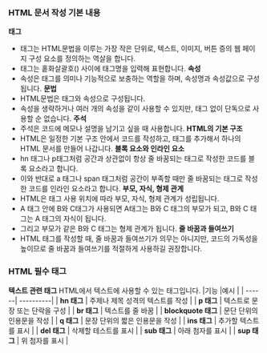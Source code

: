 ### HTML 문서 작성 기본 내용

**태그**
* 태그는 HTML문법을 이루는 가장 작은 단위로, 텍스트, 이미지, 버튼 증의 웹 페이지 구성 요소를 정의하는 역살을 합니다.
* 태그는 홑화살괄호(<Tag>) 사이에 태그명을 입력해 표현합니다.
**속성**
* 속성은 태그를 의미나 기능적으로 보충하는 역할을 하며, 속성명과 속성값으로 구성됩니다.
**문법**
* HTML문법은 태그와 속성으로 구성됩니다. 
* 속성을 생략하거나 여러 개의 속성을 같이 사용할 수 있지만, 태그 없이 단독으로 사용할 순 없습니다.
**주석**
* 주석은 코드에 메모나 설명을 남기고 싶을 때 사용합니다.
**HTML의 기본 구조**
* HTML은 일정한 기본 구조 안에서 코드를 작성하고, 태그를 추가해서 하나의 HTML 문서를 만들어 나갑니다.
**블록 요소와 인라인 요소**
* hn 태그나 p태그처럼 공간과 상관없이 항상 줄 바꿈되는 태그로 작성한 코드를 블록 요소라고 합니다.
* 이와 반대로 a 태그나 span 태그처럼 공간이 부족할 때만 줄 바꿈되는 태그로 작성한 코드를 인라인 요소라고 합니다.
**부모, 자식, 형제 관계**
* HTML은 태그 사용 위치에 따라 부모, 자식, 형제 관계가 성립됩니다.
* A 태그 안에 B와 C태그가 사용되면 A태그는 B와 C 태그의 부모가 되고, B와 C 태그는 A 태그의 자식이 됩니다.
* 그리고 부모가 같은 B와 C 태그는 형제 관계가 됩니다.
**줄 바꿈과 들여쓰기**
* HTML 태그를 작성할 때, 줄 바꿈과 들여쓰기가 의무는 아니지만, 코드의 가독성을 높이므로 줄 바꿈과 들여쓰기를 적절하게 사용하길 권장합니다.

### HTML 필수 태그
**텍스트 관련 태그**
HTML에서 텍스트에 사용할 수 있는 태그입니다.
  |기능   |예시     |
  | ------| ----------|
  | **hn 태그**  | 주제나 제목 성격의 텍스트를 작성   |
  | **p 태그**   | 텍스트로 문장 또는 단락을 구성     |
  | **br 태그**  | 텍스트를 줄 바꿈                 |
  | **blockquote 태그** | 문단 단위의 인용문을 작성  |
  | **q 태그** | 문장 단위의 짧은 인용문을 작성       |
  | **ins 태그**  | 추가할 텍스트를 표시             |
  | **del 태그** | 삭제할 테스트를 표시              |
  | **sub 태그** | 아래 첨자를 표시                 |
  | **sup 태그** | 위 첨자를 표시                   |
